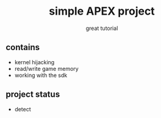 <h1 align="center">
simple APEX project
</h1>

<p align="center">
  great tutorial
</p>

## contains
 - kernel hijacking 
 - read/write game memory
 - working with the sdk                                                                                                                               

## project status
 - detect
